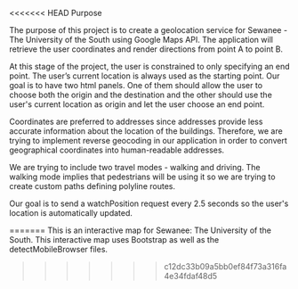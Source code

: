 <<<<<<< HEAD
Purpose 

The purpose of this project is to create a geolocation service for Sewanee - The University of the South using Google Maps API. The application will retrieve the user coordinates and render directions from point A to point B.

At this stage of the project, the user is constrained to only specifying an end point. The user’s current location is always used as the starting point. Our goal is to have two html panels. One of them should allow the user to choose both the origin and the destination and the other should use the user's current location as origin and let the user choose an end point. 

Coordinates are preferred to addresses since addresses provide less accurate information about the location of the buildings. Therefore, we are trying to implement reverse geocoding in our application in order to convert geographical coordinates into human-readable addresses. 

We are trying to include two travel modes - walking and driving. The walking mode implies that pedestrians will be using it so we are trying to create custom paths defining polyline routes. 

Our goal is to send a watchPosition request every 2.5 seconds so the user's location is automatically updated.


=======
This is an interactive map for Sewanee: The University of the South.
This interactive map uses Bootstrap as well as the detectMobileBrowser files.
>>>>>>> c12dc33b09a5bb0ef84f73a316fa4e34fdaf48d5
